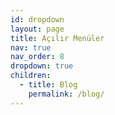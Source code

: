 ```yaml
---
id: dropdown
layout: page
title: Açılır Menüler
nav: true
nav_order: 8
dropdown: true
children:
  - title: Blog
    permalink: /blog/
---
```

